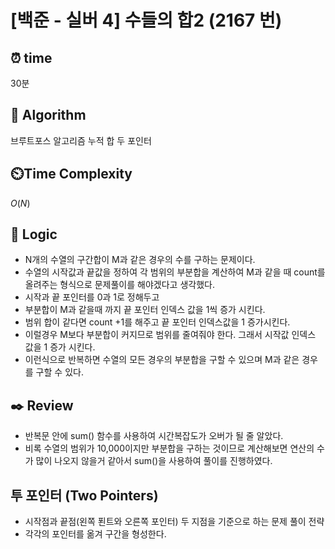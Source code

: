 # [백준 - 실버 4] 수들의 합2 (2167 번)

## ⏰  **time**

30분

## :pushpin: **Algorithm**

브루트포스 알고리즘
누적 합
두 포인터

## ⏲️**Time Complexity**

$O(N)$

## :round_pushpin: **Logic**

- N개의 수열의 구간합이 M과 같은 경우의 수를 구하는 문제이다.
- 수열의 시작값과 끝값을 정하여 각 범위의 부분합을 계산하여 M과 같을 때 count를 올려주는 형식으로 문제풀이를 해야겠다고 생각했다.
- 시작과 끝 포인터를 0과 1로 정해두고
- 부분합이 M과 같을때 까지 끝 포인터 인덱스 값을 1씩 증가 시킨다.
- 범위 합이 같다면 count +1를 해주고 끝 포인터 인덱스값을 1 증가시킨다.
- 이럴경우 M보다 부분합이 커지므로 범위를 줄여줘야 한다. 그래서 시작값 인덱스 값을 1 증가 시킨다.
- 이런식으로 반복하면 수열의 모든 경우의 부분합을 구할 수 있으며  M과 같은 경우를 구할 수 있다.

## :black_nib: **Review**

- 반복문 안에 sum() 함수를 사용하여 시간복잡도가 오버가 될 줄 알았다.
- 비록 수열의 범위가 10,000이지만 부분합을 구하는 것이므로 계산해보면 연산의 수가 많이 나오지 않을거 같아서 sum()을 사용하여 풀이를 진행하였다.

## 투 포인터 (Two Pointers)

- 시작점과 끝점(왼쪽 푄트와 오른쪽 포인터) 두 지점을 기준으로 하는 문제 풀이 전략
- 각각의 포인터를 옮겨 구간을 형성한다.